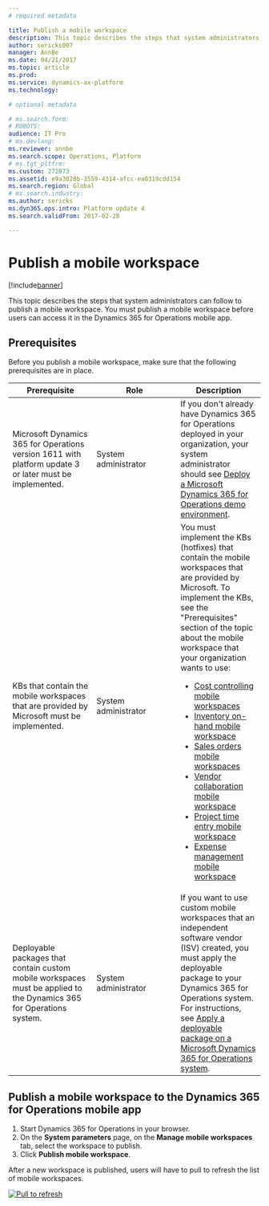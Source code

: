 ```yaml
---
# required metadata

title: Publish a mobile workspace
description: This topic describes the steps that system administrators can follow to publish a mobile workspace. You must publish a mobile workspace before users can access it in the Dynamics 365 for Operations mobile app. 
author: sericks007
manager: AnnBe
ms.date: 04/21/2017
ms.topic: article
ms.prod: 
ms.service: dynamics-ax-platform
ms.technology: 

# optional metadata

# ms.search.form: 
# ROBOTS: 
audience: IT Pro
# ms.devlang: 
ms.reviewer: annbe
ms.search.scope: Operations, Platform
# ms.tgt_pltfrm: 
ms.custom: 272873
ms.assetid: e9a3028b-3559-4314-afcc-ea0319cdd154
ms.search.region: Global
# ms.search.industry: 
ms.author: sericks
ms.dyn365.ops.intro: Platform update 4
ms.search.validFrom: 2017-02-28

---
```


# Publish a mobile workspace

[!include[banner](../includes/banner.md)]



This topic describes the steps that system administrators can follow to publish a mobile workspace. You must publish a mobile workspace before users can access it in the Dynamics 365 for Operations mobile app. 

Prerequisites
-------------

Before you publish a mobile workspace, make sure that the following prerequisites are in place.

<table>
<colgroup>
<col width="33%" />
<col width="33%" />
<col width="33%" />
</colgroup>
<thead>
<tr class="header">
<th>Prerequisite</th>
<th>Role</th>
<th>Description</th>
</tr>
</thead>
<tbody>
<tr class="odd">
<td>Microsoft Dynamics 365 for Operations version 1611 with platform update 3 or later must be implemented.</td>
<td>System administrator</td>
<td>If you don't already have Dynamics 365 for Operations deployed in your organization, your system administrator should see <a href="../deployment/deploy-demo-environment.md">Deploy a Microsoft Dynamics 365 for Operations demo environment</a>.</td>
</tr>
<tr class="even">
<td>KBs that contain the mobile workspaces that are provided by Microsoft must be implemented.</td>
<td>System administrator</td>
<td>You must implement the KBs (hotfixes) that contain the mobile workspaces that are provided by Microsoft. To implement the KBs, see the "Prerequisites" section of the topic about the mobile workspace that your organization wants to use:
<ul>
<li><a href="/dynamics365/operations/financials/cost-accounting/cost-controlling-mobile-workspace">Cost controlling mobile workspaces</a></li>
<li><a href="https://review.docs.microsoft.com/en-us/dynamics365/operations/supply-chain/inventory/inventory-on-hand-mobile-workspace">Inventory on-hand mobile workspace</a></li>
<li><a href="https://review.docs.microsoft.com/en-us/dynamics365/operations/supply-chain/sales-marketing/sales-orders-mobile-workspace">Sales orders mobile workspaces</a></li>
<li><a href="/dynamics365/operations/supply-chain/procurement/vendor-collaboration-mobile-workspace">Vendor collaboration mobile workspace</a></li>
<li><a href="/dynamics365/operations/financials/project-management/project-time-entry-mobile-workspace">Project time entry mobile workspace</a></li>
<li><a href="/dynamics365/operations/financials/expense-management/expense-management-mobile-workspace">Expense management mobile workspace</a></li>
</ul></td>
</tr>
<tr class="odd">
<td>Deployable packages that contain custom mobile workspaces must be applied to the Dynamics 365 for Operations system.</td>
<td>System administrator</td>
<td>If you want to use custom mobile workspaces that an independent software vendor (ISV) created, you must apply the deployable package to your Dynamics 365 for Operations system. For instructions, see <a href="../deployment/apply-deployable-package-system.md">Apply a deployable package on a Microsoft Dynamics 365 for Operations system</a>.</td>
</tr>
</tbody>
</table>

## Publish a mobile workspace to the Dynamics 365 for Operations mobile app
1.  Start Dynamics 365 for Operations in your browser.
2.  On the **System parameters** page, on the **Manage mobile workspaces** tab, select the workspace to publish.
3.  Click **Publish mobile workspace**.

After a new workspace is published, users will have to pull to refresh the list of mobile workspaces. 

[![Pull to refresh](./media/pull-to-refresh-list-of-workspaces-183x300.png)](./media/pull-to-refresh-list-of-workspaces.png)




